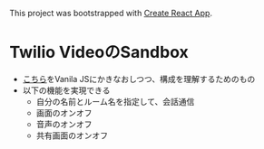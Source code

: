 This project was bootstrapped with [Create React App](https://github.com/facebook/create-react-app).

# Twilio VideoのSandbox

- [こちら](https://github.com/twilio/twilio-video-app-react)をVanila JSにかきなおしつつ、構成を理解するためのもの
- 以下の機能を実現できる
  - 自分の名前とルーム名を指定して、会話通信
  - 画面のオンオフ
  - 音声のオンオフ
  - 共有画面のオンオフ
